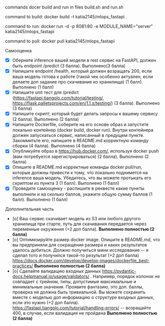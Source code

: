 commands docer build and run in files build.sh and run.sh

command to build:
docker build -t katia2145/mlops_fastapi .

command to run:
docker run -d -p 8081:80 -e MODULE_NAME="server" katia2145/mlops_fastapi


command to pull:
docker pull katia2145/mlops_fastapi



Самооценка

- [x] Оберните inference вашей модели в rest сервис на FastAPI, должен быть endpoint /predict (3 балла). Выполнено(3 балла)
- [x] Напишите endpoint /health, который должен возращать 200, если ваша модель готова к работе (такой чек особенно актуален, если делаете доп задание про скачивание из хранилища) (1 балл). Выполнено (1 балл)
- [x] Напишите unit тест для /predict (https://fastapi.tiangolo.com/tutorial/testing/, https://flask.palletsprojects.com/en/1.1.x/testing/) (3 балла). Выполнено (3 балла)
- [x] Напишите скрипт, который будет делать запросы к вашему сервису (2 балла). Выполнено (2 балла)
- [x] Напишите Dockerfile, соберите на его основе образ и запустите локально контейнер (docker build, docker run). Внутри контейнера должен запускаться сервис, написанный в предущем пункте. Закоммитьте его, напишите в README.md корректную команду сборки (4 балла). Выполнено (4 балла)
- [x] Опубликуйте образ в https://hub.docker.com/, используя docker push (вам потребуется зарегистрироваться) (2 балла). Выполнено (2 балла)
- [x] Опишите в README.md корректные команды docker pull/run, которые должны привести к тому, что локально поднимется на inference ваша модель. Убедитесь, что вы можете протыкать его скриптом из пункта 3 (1 балл). Выполнено (1 балл)
- [x] Проведите самооценку - распишите в реквесте какие пункты выполнили и на сколько баллов, укажите общую сумму баллов (1 балл). Выполнено (1 балл)

Дополнительная часть

- [o] Ваш сервис скачивает модель из S3 или любого другого хранилища при старте, путь для скачивания передается через переменные окружения (+2 доп балла). **Выполнено полностью (2 балла)**
- [o] Оптимизируйте размер docker image. Опишите в README.md, что вы предприняли для сокращения размера и каких результатов удалось добиться. Должно получиться мини исследование -- я сделал тото и получился такой-то результат (+2 доп балла) https://docs.docker.com/develop/develop-images/dockerfile_best-practices/ **Выполнено полностью (2 балла)**
- [o] Сделайте валидацию входных данных https://pydantic-docs.helpmanual.io/usage/validators/ . Например, порядок колонок не совпадает с трейном, типы, допустимые максимальные и минимальные значения. Проявите фантазию, это доп. баллы, проверка не должна быть тривиальной. Вы можете сохранить вместе с моделью доп информацию о структуре входных данных, если это нужно (+2 доп балла). https://fastapi.tiangolo.com/tutorial/handling-errors/ -- возращайте 400, в случае, если валидация не пройдена **Выполнено полностью (2 балла)**